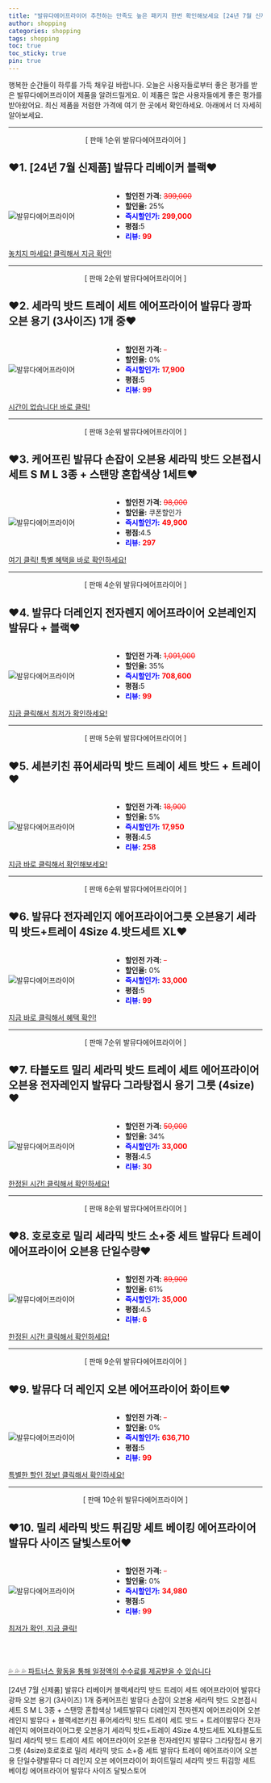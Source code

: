 ```yaml
---
title: "발뮤다에어프라이어 추천하는 만족도 높은 패키지 한번 확인해보세요 [24년 7월 신제품] 발뮤다 리베이커"
author: shopping
categories: shopping
tags: shopping
toc: true
toc_sticky: true
pin: true
---
```

행복한 순간들이 하루를 가득 채우길 바랍니다. 오늘은 사용자들로부터 좋은 평가를 받은 발뮤다에어프라이어 제품을 알려드릴게요. 이 제품은 많은 사용자들에게 좋은 평가를 받아왔어요. 최신 제품을 저렴한 가격에 여기 한 곳에서 확인하세요. 아래에서 더 자세히 알아보세요.

---
<p class="toplist" style="margin: 0 auto; display: block; width: fit-content;">[ 판매 1순위 발뮤다에어프라이어 ]</p>

<h2><strong>❤️1. [24년 7월 신제품] 발뮤다 리베이커 블랙❤️</strong></h2>

<div style="display: flex; align-items: center;">
    <div style="flex: 0.4;">
        <img src="https://thumbnail9.coupangcdn.com/thumbnails/remote/230x230ex/image/vendor_inventory/fb1d/f860c7845737e631d3b5300ea45d7c85b112b6cb8f60579756fb873eb3eb.png" alt="발뮤다에어프라이어" style="max-width: 100%;">
    </div>
    <div style="flex: 0.6; margin-left: 10px;">
        <ul>
            <li><strong>할인전 가격:</strong> <del style="color: red;">399,000</del></li>
            <li><strong>할인율:</strong> 25%</li>
            <li><span style='color:blue'><strong>즉시할인가:</strong></span> <span style='color:red'><strong>299,000</strong></span></li>
            <li><strong>평점:</strong>5</li>
            <li><span style='color:blue'><strong>리뷰:</strong></span> <span style='color:red'><strong>99</strong></span></li>
        </ul>
    </div>
</div>
<div class="center">
    <a href="https://William4Davisa.github.io?lptag=AF9450613&subid=githubio&pageKey=8238656345&traceid=V0-153&itemId=23711458411&vendorItemId=90736420160" class="myButton">
        놓치지 마세요! 클릭해서 지금 확인!
    </a>
</div>


---
<p class="toplist" style="margin: 0 auto; display: block; width: fit-content;">[ 판매 2순위 발뮤다에어프라이어 ]</p>

<h2><strong>❤️2. 세라믹 밧드 트레이 세트 에어프라이어 발뮤다 광파 오븐 용기 (3사이즈) 1개 중❤️</strong></h2>

<div style="display: flex; align-items: center;">
    <div style="flex: 0.4;">
        <img src="https://thumbnail9.coupangcdn.com/thumbnails/remote/230x230ex/image/vendor_inventory/5cbe/6169a24e8e8ec7d635d2abfbe14d3626c79a4c467c220961208eb2ef01fe.jpg" alt="발뮤다에어프라이어" style="max-width: 100%;">
    </div>
    <div style="flex: 0.6; margin-left: 10px;">
        <ul>
            <li><strong>할인전 가격:</strong> <del style="color: red;">-</del></li>
            <li><strong>할인율:</strong> 0%</li>
            <li><span style='color:blue'><strong>즉시할인가:</strong></span> <span style='color:red'><strong>17,900</strong></span></li>
            <li><strong>평점:</strong>5</li>
            <li><span style='color:blue'><strong>리뷰:</strong></span> <span style='color:red'><strong>99</strong></span></li>
        </ul>
    </div>
</div>
<div class="center">
    <a href="https://William4Davisa.github.io?lptag=AF9450613&subid=githubio&pageKey=8202236337&traceid=V0-153&itemId=23516793027&vendorItemId=90543178850" class="myButton">
        시간이 없습니다! 바로 클릭!
    </a>
</div>


---
<p class="toplist" style="margin: 0 auto; display: block; width: fit-content;">[ 판매 3순위 발뮤다에어프라이어 ]</p>

<h2><strong>❤️3. 케어프린 발뮤다 손잡이 오븐용 세라믹 밧드 오븐접시 세트 S M L 3종 + 스탠망 혼합색상 1세트❤️</strong></h2>

<div style="display: flex; align-items: center;">
    <div style="flex: 0.4;">
        <img src="https://thumbnail9.coupangcdn.com/thumbnails/remote/230x230ex/image/vendor_inventory/3223/b25fa9060e2d2191cd38c50df092c0f471b87978fae985c3d3c306aa55cb.jpg" alt="발뮤다에어프라이어" style="max-width: 100%;">
    </div>
    <div style="flex: 0.6; margin-left: 10px;">
        <ul>
            <li><strong>할인전 가격:</strong> <del style="color: red;">98,000</del></li>
            <li><strong>할인율:</strong> 쿠폰할인가</li>
            <li><span style='color:blue'><strong>즉시할인가:</strong></span> <span style='color:red'><strong>49,900</strong></span></li>
            <li><strong>평점:</strong>4.5</li>
            <li><span style='color:blue'><strong>리뷰:</strong></span> <span style='color:red'><strong>297</strong></span></li>
        </ul>
    </div>
</div>
<div class="center">
    <a href="https://William4Davisa.github.io?lptag=AF9450613&subid=githubio&pageKey=6997722049&traceid=V0-153&itemId=17149360194&vendorItemId=85192738238" class="myButton">
        여기 클릭! 특별 혜택을 바로 확인하세요!
    </a>
</div>


---
<p class="toplist" style="margin: 0 auto; display: block; width: fit-content;">[ 판매 4순위 발뮤다에어프라이어 ]</p>

<h2><strong>❤️4. 발뮤다 더레인지 전자렌지 에어프라이어 오븐레인지 발뮤다 + 블랙❤️</strong></h2>

<div style="display: flex; align-items: center;">
    <div style="flex: 0.4;">
        <img src="https://thumbnail6.coupangcdn.com/thumbnails/remote/230x230ex/image/vendor_inventory/87e0/54bfe7c4406d96dd692e7aa4b39374d90788fd3887ea87c8d2c5bf6df9f1.jpg" alt="발뮤다에어프라이어" style="max-width: 100%;">
    </div>
    <div style="flex: 0.6; margin-left: 10px;">
        <ul>
            <li><strong>할인전 가격:</strong> <del style="color: red;">1,091,000</del></li>
            <li><strong>할인율:</strong> 35%</li>
            <li><span style='color:blue'><strong>즉시할인가:</strong></span> <span style='color:red'><strong>708,600</strong></span></li>
            <li><strong>평점:</strong>5</li>
            <li><span style='color:blue'><strong>리뷰:</strong></span> <span style='color:red'><strong>99</strong></span></li>
        </ul>
    </div>
</div>
<div class="center">
    <a href="https://William4Davisa.github.io?lptag=AF9450613&subid=githubio&pageKey=7510678173&traceid=V0-153&itemId=23440279336&vendorItemId=90467138302" class="myButton">
        지금 클릭해서 최저가 확인하세요!
    </a>
</div>


---
<p class="toplist" style="margin: 0 auto; display: block; width: fit-content;">[ 판매 5순위 발뮤다에어프라이어 ]</p>

<h2><strong>❤️5. 세븐키친 퓨어세라믹 밧드 트레이 세트 밧드 + 트레이❤️</strong></h2>

<div style="display: flex; align-items: center;">
    <div style="flex: 0.4;">
        <img src="https://thumbnail7.coupangcdn.com/thumbnails/remote/230x230ex/image/retail/images/2023/01/04/13/7/42b5e39a-9f1f-47cf-9860-b3d4471aebd3.jpg" alt="발뮤다에어프라이어" style="max-width: 100%;">
    </div>
    <div style="flex: 0.6; margin-left: 10px;">
        <ul>
            <li><strong>할인전 가격:</strong> <del style="color: red;">18,900</del></li>
            <li><strong>할인율:</strong> 5%</li>
            <li><span style='color:blue'><strong>즉시할인가:</strong></span> <span style='color:red'><strong>17,950</strong></span></li>
            <li><strong>평점:</strong>4.5</li>
            <li><span style='color:blue'><strong>리뷰:</strong></span> <span style='color:red'><strong>258</strong></span></li>
        </ul>
    </div>
</div>
<div class="center">
    <a href="https://William4Davisa.github.io?lptag=AF9450613&subid=githubio&pageKey=7043425497&traceid=V0-153&itemId=17425912204&vendorItemId=84595034920" class="myButton">
        지금 바로 클릭해서 확인해보세요!
    </a>
</div>


---
<p class="toplist" style="margin: 0 auto; display: block; width: fit-content;">[ 판매 6순위 발뮤다에어프라이어 ]</p>

<h2><strong>❤️6. 발뮤다 전자레인지 에어프라이어그릇 오븐용기 세라믹 밧드+트레이 4Size 4.밧드세트 XL❤️</strong></h2>

<div style="display: flex; align-items: center;">
    <div style="flex: 0.4;">
        <img src="https://thumbnail8.coupangcdn.com/thumbnails/remote/230x230ex/image/vendor_inventory/eac6/3a0b4b1bd38c0561ec1716a4522a325b9669d02844eafb99bd067eb458ad.jpeg" alt="발뮤다에어프라이어" style="max-width: 100%;">
    </div>
    <div style="flex: 0.6; margin-left: 10px;">
        <ul>
            <li><strong>할인전 가격:</strong> <del style="color: red;">-</del></li>
            <li><strong>할인율:</strong> 0%</li>
            <li><span style='color:blue'><strong>즉시할인가:</strong></span> <span style='color:red'><strong>33,000</strong></span></li>
            <li><strong>평점:</strong>5</li>
            <li><span style='color:blue'><strong>리뷰:</strong></span> <span style='color:red'><strong>99</strong></span></li>
        </ul>
    </div>
</div>
<div class="center">
    <a href="https://William4Davisa.github.io?lptag=AF9450613&subid=githubio&pageKey=6667275754&traceid=V0-153&itemId=15326952080&vendorItemId=82547262272" class="myButton">
        지금 바로 클릭해서 혜택 확인!
    </a>
</div>


---
<p class="toplist" style="margin: 0 auto; display: block; width: fit-content;">[ 판매 7순위 발뮤다에어프라이어 ]</p>

<h2><strong>❤️7. 타블도트 밀리 세라믹 밧드 트레이 세트 에어프라이어 오븐용 전자레인지 발뮤다 그라탕접시 용기 그릇 (4size)❤️</strong></h2>

<div style="display: flex; align-items: center;">
    <div style="flex: 0.4;">
        <img src="https://thumbnail9.coupangcdn.com/thumbnails/remote/230x230ex/image/vendor_inventory/ec1b/b19163f2b9c026a3fb56eb250422dd4c8fa2736d9629d202f426d7cdb3ba.jpg" alt="발뮤다에어프라이어" style="max-width: 100%;">
    </div>
    <div style="flex: 0.6; margin-left: 10px;">
        <ul>
            <li><strong>할인전 가격:</strong> <del style="color: red;">50,000</del></li>
            <li><strong>할인율:</strong> 34%</li>
            <li><span style='color:blue'><strong>즉시할인가:</strong></span> <span style='color:red'><strong>33,000</strong></span></li>
            <li><strong>평점:</strong>4.5</li>
            <li><span style='color:blue'><strong>리뷰:</strong></span> <span style='color:red'><strong>30</strong></span></li>
        </ul>
    </div>
</div>
<div class="center">
    <a href="https://William4Davisa.github.io?lptag=AF9450613&subid=githubio&pageKey=4368519937&traceid=V0-153&itemId=5146237720&vendorItemId=72386000949" class="myButton">
        한정된 시간! 클릭해서 확인하세요!
    </a>
</div>


---
<p class="toplist" style="margin: 0 auto; display: block; width: fit-content;">[ 판매 8순위 발뮤다에어프라이어 ]</p>

<h2><strong>❤️8. 호로호로 밀리 세라믹 밧드 소+중 세트 발뮤다 트레이 에어프라이어 오븐용 단일수량❤️</strong></h2>

<div style="display: flex; align-items: center;">
    <div style="flex: 0.4;">
        <img src="https://thumbnail9.coupangcdn.com/thumbnails/remote/230x230ex/image/vendor_inventory/1c51/82c2a7a02f35b2ab147c410e1dce8132d8a7c18337ec162534cdc5f187df.jpg" alt="발뮤다에어프라이어" style="max-width: 100%;">
    </div>
    <div style="flex: 0.6; margin-left: 10px;">
        <ul>
            <li><strong>할인전 가격:</strong> <del style="color: red;">89,900</del></li>
            <li><strong>할인율:</strong> 61%</li>
            <li><span style='color:blue'><strong>즉시할인가:</strong></span> <span style='color:red'><strong>35,000</strong></span></li>
            <li><strong>평점:</strong>4.5</li>
            <li><span style='color:blue'><strong>리뷰:</strong></span> <span style='color:red'><strong>6</strong></span></li>
        </ul>
    </div>
</div>
<div class="center">
    <a href="https://William4Davisa.github.io?lptag=AF9450613&subid=githubio&pageKey=7348733631&traceid=V0-153&itemId=18905649391&vendorItemId=86033278773" class="myButton">
        한정된 시간! 클릭해서 확인하세요!
    </a>
</div>


---
<p class="toplist" style="margin: 0 auto; display: block; width: fit-content;">[ 판매 9순위 발뮤다에어프라이어 ]</p>

<h2><strong>❤️9. 발뮤다 더 레인지 오븐 에어프라이어 화이트❤️</strong></h2>

<div style="display: flex; align-items: center;">
    <div style="flex: 0.4;">
        <img src="https://thumbnail9.coupangcdn.com/thumbnails/remote/230x230ex/image/vendor_inventory/8baf/e270a4aa1e1bee2c5ccfdc2bcb1a3d37adcc2f072050c19d946e1534dc3f.png" alt="발뮤다에어프라이어" style="max-width: 100%;">
    </div>
    <div style="flex: 0.6; margin-left: 10px;">
        <ul>
            <li><strong>할인전 가격:</strong> <del style="color: red;">-</del></li>
            <li><strong>할인율:</strong> 0%</li>
            <li><span style='color:blue'><strong>즉시할인가:</strong></span> <span style='color:red'><strong>636,710</strong></span></li>
            <li><strong>평점:</strong>5</li>
            <li><span style='color:blue'><strong>리뷰:</strong></span> <span style='color:red'><strong>99</strong></span></li>
        </ul>
    </div>
</div>
<div class="center">
    <a href="https://William4Davisa.github.io?lptag=AF9450613&subid=githubio&pageKey=8202133972&traceid=V0-153&itemId=23516228297&vendorItemId=90542615284" class="myButton">
        특별한 할인 정보! 클릭해서 확인하세요!
    </a>
</div>


---
<p class="toplist" style="margin: 0 auto; display: block; width: fit-content;">[ 판매 10순위 발뮤다에어프라이어 ]</p>

<h2><strong>❤️10. 밀리 세라믹 밧드 튀김망 세트 베이킹 에어프라이어 발뮤다 사이즈 달빛스토어❤️</strong></h2>

<div style="display: flex; align-items: center;">
    <div style="flex: 0.4;">
        <img src="https://thumbnail8.coupangcdn.com/thumbnails/remote/230x230ex/image/vendor_inventory/1133/07880d33b5f42928578d93652c5be6f9815028cc6425b86bcc1f280c4dd6.jpeg" alt="발뮤다에어프라이어" style="max-width: 100%;">
    </div>
    <div style="flex: 0.6; margin-left: 10px;">
        <ul>
            <li><strong>할인전 가격:</strong> <del style="color: red;">-</del></li>
            <li><strong>할인율:</strong> 0%</li>
            <li><span style='color:blue'><strong>즉시할인가:</strong></span> <span style='color:red'><strong>34,980</strong></span></li>
            <li><strong>평점:</strong>5</li>
            <li><span style='color:blue'><strong>리뷰:</strong></span> <span style='color:red'><strong>99</strong></span></li>
        </ul>
    </div>
</div>
<div class="center">
    <a href="https://William4Davisa.github.io?lptag=AF9450613&subid=githubio&pageKey=7077140366&traceid=V0-153&itemId=17594001979&vendorItemId=84760394237" class="myButton">
        최저가 확인, 지금 클릭!
    </a>
</div>

<br><br><br>[💦 💦 💦 파트너스 활동을 통해 일정액의 수수료를 제공받을 수 있습니다](https://link.coupang.com/a/bcpT2c)<br><br>[24년 7월 신제품] 발뮤다 리베이커 블랙세라믹 밧드 트레이 세트 에어프라이어 발뮤다 광파 오븐 용기 (3사이즈) 1개 중케어프린 발뮤다 손잡이 오븐용 세라믹 밧드 오븐접시 세트 S M L 3종 + 스탠망 혼합색상 1세트발뮤다 더레인지 전자렌지 에어프라이어 오븐레인지 발뮤다 + 블랙세븐키친 퓨어세라믹 밧드 트레이 세트 밧드 + 트레이발뮤다 전자레인지 에어프라이어그릇 오븐용기 세라믹 밧드+트레이 4Size 4.밧드세트 XL타블도트 밀리 세라믹 밧드 트레이 세트 에어프라이어 오븐용 전자레인지 발뮤다 그라탕접시 용기 그릇 (4size)호로호로 밀리 세라믹 밧드 소+중 세트 발뮤다 트레이 에어프라이어 오븐용 단일수량발뮤다 더 레인지 오븐 에어프라이어 화이트밀리 세라믹 밧드 튀김망 세트 베이킹 에어프라이어 발뮤다 사이즈 달빛스토어